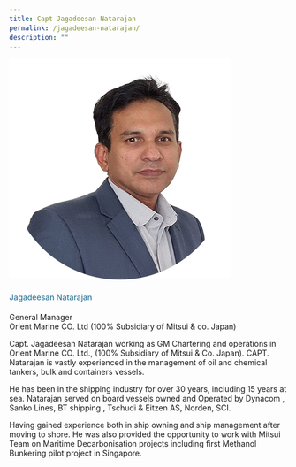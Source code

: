 ```yaml
---
title: Capt Jagadeesan Natarajan
permalink: /jagadeesan-natarajan/
description: ""
---
```

<div class="row"> <div class="col is-3"> <img src="/images/Speakers_23/Session2/capt natarajan.png"> </div> <div class="col is-9 speaker-details"> <h4>Jagadeesan Natarajan</h4> <p>General Manager<br> Orient Marine CO. Ltd (100% Subsidiary of Mitsui &amp; co. Japan) <br> </p> <p> Capt. Jagadeesan Natarajan working as GM Chartering and operations in Orient Marine CO. Ltd., (100% Subsidiary of Mitsui &amp; Co. Japan). CAPT. Natarajan is vastly experienced in the management of oil and chemical tankers, bulk and containers vessels.</p> <p>He has been in the shipping industry for over 30 years, including 15 years at sea. Natarajan served on board vessels owned and Operated by Dynacom , Sanko Lines, BT shipping , Tschudi &amp; Eitzen AS, Norden, SCI. </p> <p>Having gained experience both in ship owning and ship management after moving to shore. He was also provided the opportunity to work with Mitsui Team on Maritime Decarbonisation projects including first Methanol Bunkering pilot project in Singapore.</p> </div> </div>







<style type="text/css"> 
    .is-left{
      text-align: left;
    }
    h4{
      font-weight: 500; 
      color: #337B9A !important;
    }
     .speaker-details p { text-align: justified; }
  </style>
